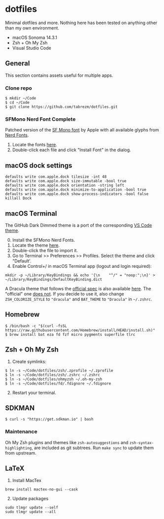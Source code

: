 # dotfiles

Minimal dotfiles and more. Nothing here has been tested on anything other than my own environment.

- macOS Sonoma 14.3.1
- Zsh + Oh My Zsh
- Visual Studio Code

## General

This section contains assets useful for multiple apps.

### Clone repo

```
$ mkdir ~/Code
$ cd ~/Code
$ git clone https://github.com/tabrezm/dotfiles.git
```

### SFMono Nerd Font Complete

Patched version of the [SF Mono font](https://developer.apple.com/fonts/) by
Apple with all available glyphs from [Nerd Fonts](https://github.com/ryanoasis/nerd-fonts).

1. Locate the fonts [here](fonts).
2. Double-click each file and click "Install Font" in the dialog.

## macOS dock settings

```shell
defaults write com.apple.dock tilesize -int 48
defaults write com.apple.dock size-immutable -bool true
defaults write com.apple.dock orientation -string left
defaults write com.apple.dock minimize-to-application -bool true
defaults write com.apple.dock show-process-indicators -bool false
killall Dock
```

## macOS Terminal

The GitHub Dark Dimmed theme is a port of the corresponding [VS Code theme](https://github.com/primer/github-vscode-theme).

0. Install the SFMono Nerd Fonts.
1. Locate the theme [here](themes/GitHub%20Dark%20Dimmed.terminal).
2. Double-click the file to import it.
3. Go to Terminal >> Preferences >> Profiles. Select the theme and click "Default'.
4. Enable Control+/ in macOS Terminal app (logout and login required):

```
mkdir -p ~/Library/KeyBindings && echo '{\n    "^/" = "noop:";\n}' > ~/Library/KeyBindings/DefaultKeyBinding.dict
```

A Dracula theme that follows the [official spec](https://spec.draculatheme.com/) is also available [here](themes/Dracula.terminal). The "official" one [does not](https://github.com/dracula/terminal-app/issues/6). If you decide to use it, also change `ZSH_COLORIZE_STYLE` to `"dracula"` and `BAT_THEME` to `"Dracula"` in `~/.zshrc`.

## Homebrew

```
$ /bin/bash -c "$(curl -fsSL https://raw.githubusercontent.com/Homebrew/install/HEAD/install.sh)"
$ brew install bat eza fd fzf micro pygments superfile tlrc
```

## Zsh + Oh My Zsh

1. Create symlinks:

```
$ ln -s ~/Code/dotfiles/zsh/.zprofile ~/.zprofile
$ ln -s ~/Code/dotfiles/zsh/.zshrc ~/.zshrc
$ ln -s ~/Code/dotfiles/ohmyzsh ~/.oh-my-zsh
$ ln -s ~/Code/dotfiles/fd/.fdignore ~/.fdignore
```

2. Restart your terminal.

## SDKMAN

```
$ curl -s "https://get.sdkman.io" | bash
```

### Maintenance

Oh My Zsh plugins and themes like `zsh-autosuggestions` and `zsh-syntax-highlighting`,
are included as git subtrees. Run `make sync` to update them from upstream.

## LaTeX

1. Install MacTex

```
brew install mactex-no-gui --cask
```

2. Update packages

```
sudo tlmgr update --self
sudo tlmgr update --all
```
